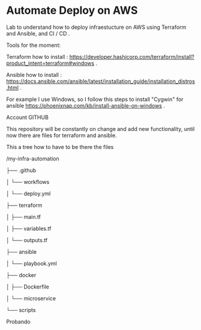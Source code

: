 ﻿# Automate Deploy on AWS

Lab to understand how to deploy infraestucture on AWS using Terraform and Ansible, and CI / CD .

Tools for the moment:

Terraform how to install : https://developer.hashicorp.com/terraform/install?product_intent=terraform#windows .

Ansible how to install : https://docs.ansible.com/ansible/latest/installation_guide/installation_distros.html .

For example I use Windows, so I follow this steps to install "Cygwin" for ansible https://phoenixnap.com/kb/install-ansible-on-windows .


Account GITHUB

This repository will be constantly on change and add new functionality, until now there are files for terraform and ansible. 

This a tree how to have to be there the files

/my-infra-automation

├── .github

│   └── workflows

│       └── deploy.yml

├── terraform

│   ├── main.tf

│   ├── variables.tf

│   └── outputs.tf

├── ansible

│   └── playbook.yml

├── docker

│   ├── Dockerfile

│   └── microservice

└── scripts
    
Probando